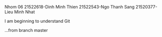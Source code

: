 Nhom 06
21522618-Dinh Minh Thien
21522543-Ngo Thanh Sang
21520377-Lieu Minh Nhat

I am beginning to understand Git

...from branch master


